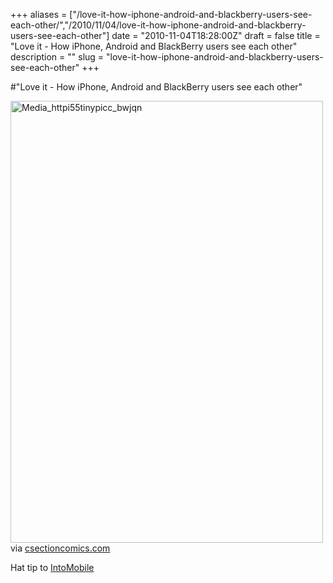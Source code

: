 +++
aliases = ["/love-it-how-iphone-android-and-blackberry-users-see-each-other/","/2010/11/04/love-it-how-iphone-android-and-blackberry-users-see-each-other"]
date = "2010-11-04T18:28:00Z"
draft = false
title = "Love it - How iPhone, Android and BlackBerry users see each other"
description = ""
slug = "love-it-how-iphone-android-and-blackberry-users-see-each-other"
+++

#"Love it - How iPhone, Android and BlackBerry users see each other"


 <div class="posterous_bookmarklet_entry">
 <div class='p_embed p_image_embed'>
<a href="http://getfile2.posterous.com/getfile/files.posterous.com/conoroneill/vBFrnfkafDaAwzIEsvwxypjruHFHubqsicvnAIsJawCdlepHwptqtjHwAsxe/media_httpi55tinypicc_bwJqn.jpg.scaled1000.jpg"><img alt="Media_httpi55tinypicc_bwjqn" height="707" src="http://getfile1.posterous.com/getfile/files.posterous.com/conoroneill/vBFrnfkafDaAwzIEsvwxypjruHFHubqsicvnAIsJawCdlepHwptqtjHwAsxe/media_httpi55tinypicc_bwJqn.jpg.scaled500.jpg" width="500" /></a>
</div>


<div class="posterous_quote_citation">via <a href="http://www.csectioncomics.com/2010/11/iphone-vs-android-vs-blackberry.html">csectioncomics.com</a></div>
 <p>Hat tip to <a href="http://www.intomobile.com/2010/11/04/how-iphone-android-and-blackberry-users-see-each-other/">IntoMobile</a></p></div>
 